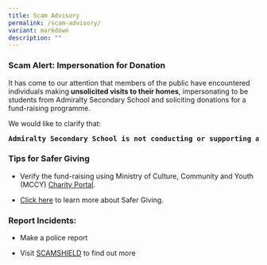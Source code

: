 ```yaml
---
title: Scam Advisory
permalink: /scam-advisory/
variant: markdown
description: ""
---
```

<h3>Scam Alert: Impersonation for Donation</h3>
<p>It has come to our attention that members of the public have encountered
individuals making<strong> unsolicited visits to their homes</strong>,
impersonating to be students from Admiralty Secondary School and soliciting
donations for a fund-raising programme.</p>
<p>We would like to clarify that:
</p><pre><strong>Admiralty Secondary School is not conducting or supporting any fund-raising activities at this time.</strong></pre>
<p></p>
<p></p>
<h3>Tips for Safer Giving</h3>
<ul data-tight="true" class="tight">
<li>
<p>Verify the fund-raising using Ministry of Culture, Community and Youth
(MCCY) <a href="https://www.charities.gov.sg/" rel="noopener nofollow" target="_blank">Charity Portal</a>.</p>
</li>
<li>
<p><a href="https://www.charities.gov.sg/Pages/Fund-Raising/Safer-Giving.aspx" rel="noopener nofollow" target="_blank">Click here</a> to
learn more about Safer Giving.</p>
</li>
</ul>
<h3>Report Incidents:</h3>
<ul data-tight="true" class="tight">
<li>
<p>Make a police report</p>
</li>
<li>
<p>Visit <a href="https://www.scamshield.gov.sg/" rel="noopener nofollow" target="_blank">SCAMSHIELD</a> to
find out more</p>
</li>
</ul>
<p></p>